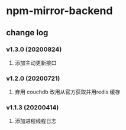 # npm-mirror-backend

## change log

### v1.3.0 (20200824)

1. 添加主动更新接口

### v1.2.0 (20200721)

1. 弃用 couchdb 改用从官方获取并用redis 缓存

### v1.1.3 (20200414)

1. 添加进程线程日志

